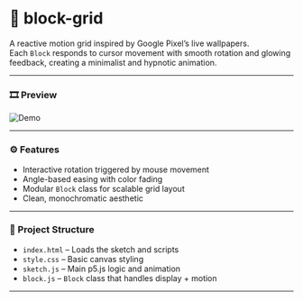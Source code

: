 # 🧱 block-grid

A reactive motion grid inspired by Google Pixel’s live wallpapers.  
Each `Block` responds to cursor movement with smooth rotation and glowing feedback, creating a minimalist and hypnotic animation.

---

### 🎞️ Preview

![Demo](blockGrid.gif)

---

### ⚙️ Features

- Interactive rotation triggered by mouse movement
- Angle-based easing with color fading
- Modular `Block` class for scalable grid layout
- Clean, monochromatic aesthetic

---

### 📁 Project Structure

- `index.html` – Loads the sketch and scripts
- `style.css` – Basic canvas styling
- `sketch.js` – Main p5.js logic and animation
- `block.js` – `Block` class that handles display + motion

---
